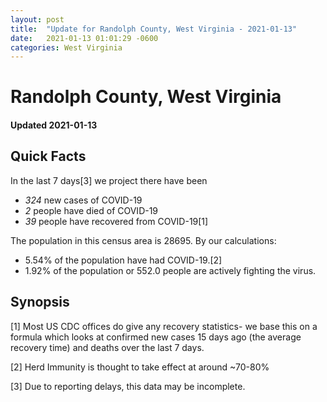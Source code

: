 ```yaml
---
layout: post
title:  "Update for Randolph County, West Virginia - 2021-01-13"
date:   2021-01-13 01:01:29 -0600
categories: West Virginia
---
```


# Randolph County, West Virginia
#### Updated 2021-01-13

## Quick Facts

In the last 7 days[3] we project there have been
- *324* new cases of COVID-19
- *2* people have died of COVID-19
- *39* people have recovered from COVID-19[1]

The population in this census area is 28695. By our calculations:
- 5.54% of the population have had COVID-19.[2]
- 1.92% of the population or 552.0 people are actively fighting the virus.

## Synopsis




[1] Most US CDC offices do give any recovery statistics- we base this on a formula which looks at confirmed new cases
15 days ago (the average recovery time) and deaths over the last 7 days.

[2] Herd Immunity is thought to take effect at around ~70-80%

[3] Due to reporting delays, this data may be incomplete.
 
    